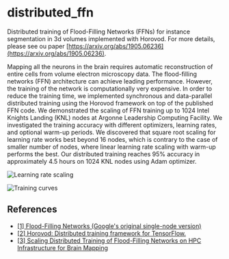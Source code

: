 # distributed_ffn
Distributed training of Flood-Filling Networks (FFNs) for instance segmentation in 3d volumes implemented with Horovod.
For more details, please see ou paper [https://arxiv.org/abs/1905.06236](https://arxiv.org/abs/1905.06236).

Mapping all the neurons in the brain requires automatic reconstruction of entire cells from volume electron microscopy data. The flood-filling networks (FFN) architecture can achieve leading performance. However, the training of the network is computationally very expensive. In order to reduce the training time, we implemented synchronous and data-parallel distributed training using the Horovod framework on top of the published FFN code. We demonstrated the scaling of FFN training up to 1024 Intel Knights Landing (KNL) nodes at Argonne Leadership Computing Facility. We investigated the training accuracy with different optimizers, learning rates, and optional warm-up periods. We discovered that square root scaling for learning rate works best beyond 16 nodes, which is contrary to the case of smaller number of nodes, where linear learning rate scaling with warm-up performs the best. Our distributed training reaches 95\% accuracy in approximately 4.5 hours on 1024 KNL nodes using Adam optimizer.

![Learning rate scaling](https://wushidonguc.github.io/assets/lr_acc.png)

![Training curves](https://wushidonguc.github.io/assets/training.png)


## References

*  [[1] Flood-Filling Networks (Google's original single-node version)](https://github.com/google/ffn)
*  [[2] Horovod: Distributed training framework for TensorFlow.](https://github.com/uber/horovod)
*  [[3] Scaling Distributed Training of Flood-Filling Networks on HPC Infrastructure for Brain Mapping](https://arxiv.org/abs/1905.06236)
